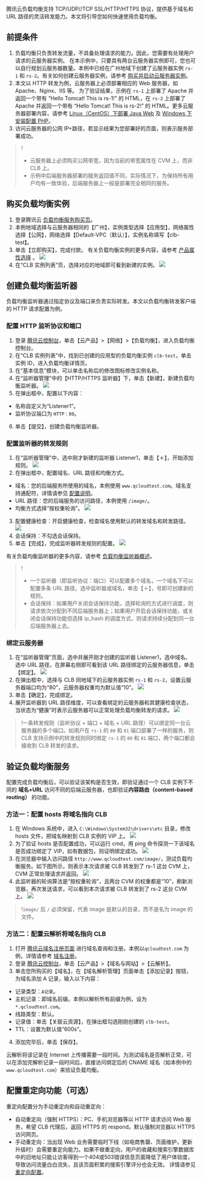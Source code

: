 腾讯云负载均衡支持 TCP/UDP//TCP SSL/HTTP/HTTPS 协议，提供基于域名和 URL 路径的灵活转发能力。本文将引导您如何快速使用负载均衡。

## 前提条件
1. 负载均衡只负责转发流量，不具备处理请求的能力。因此，您需要有处理用户请求的云服务器实例。
在本示例中，只要具有两台云服务器实例即可，您也可以自行规划云服务器数量。本例中已经在广州地域下创建了云服务器实例 `rs-1` 和 `rs-2`。有关如何创建云服务器实例，请参考 [购买并启动云服务器实例](https://cloud.tencent.com/document/product/213/4855)。
2. 本文以 HTTP 转发为例，云服务器上必须部署相应的 Web 服务器，如 Apache、Nginx、IIS 等。
为了验证结果，示例在 `rs-1` 上部署了 Apache 并返回一个带有 “Hello Tomcat! This is rs-1!” 的 HTML，在 `rs-2` 上部署了 Apache 并返回一个带有 “Hello Tomcat! This is rs-2!” 的 HTML。更多云服务器部署内容，请参考 [Linux（CentOS）下部署 Java Web](https://cloud.tencent.com/document/product/214/33414) 及 [Windows 下安装配置 PHP](https://cloud.tencent.com/document/product/213/10182)。
3. 访问云服务器的公网 IP+路径，若显示结果为您部署好的页面，则表示服务部署成功。
>!
> - 云服务器上必须购买公网带宽，因为当前的带宽属性在 CVM 上，而非 CLB 上。
> - 示例中后端服务器部署的服务返回值不同，实际情况下，为保持所有用户均有一致体验，后端服务器上一般是部署完全相同的服务。

## 购买负载均衡实例
1. 登录腾讯云 [负载均衡服务购买页](https://buy.cloud.tencent.com/lb)。
2. 本例地域选择与云服务器相同的【广州】，实例类型选择【应用型】，网络属性选择【公网】，网络选择【Default-VPC（默认）】，实例名称填写【clb-test】。
3. 单击【立即购买】，完成付款。
有关负载均衡实例的更多内容，请参考 [产品属性选择](https://cloud.tencent.com/document/product/214/33415) 。
![](https://main.qcloudimg.com/raw/0e5f7bb7e4186a644e1d340f6d077737.png)
4. 在“CLB 实例列表”页，选择对应的地域即可看到新建的实例。
![](https://main.qcloudimg.com/raw/8b03655a8152b7767d81e7f947c5c97f.png)

## 创建负载均衡监听器
负载均衡监听器通过指定协议及端口来负责实际转发。本文以负载均衡转发客户端的 HTTP 请求配置为例。
### 配置 HTTP 监听协议和端口
1. 登录 [腾讯云控制台](https://console.cloud.tencent.com/)，单击【云产品】>【网络】>【负载均衡】，进入负载均衡控制台。
2. 在“CLB 实例列表”中，找到已创建的应用型的负载均衡实例 `clb-test`，单击实例 ID，进入负载均衡详情页。
3. 在“基本信息”模块，可以单击名称后的修改图标修改实例名称。
4. 在“监听器管理”中的【HTTP/HTTPS 监听器】下，单击【新建】，新建负载均衡监听器。
![](https://main.qcloudimg.com/raw/60a1c3399f4acf74d30e18026af0de4c.png)
5. 在弹出框中，配置以下内容：
  - 名称自定义为“Listener1”。
  - 监听协议端口为 `HTTP：80`。
6. 单击【提交】，创建负载均衡监听器。

### 配置监听器的转发规则
1. 在“监听器管理”中，选中刚才新建的监听器 Listener1，单击【＋】，开始添加规则。
![](https://main.qcloudimg.com/raw/8f6b9bf5f0937f1b6e876a10184115d0.png)
2. 在弹出框中，配置域名、URL 路径和均衡方式。
  - 域名：您的后端服务所使用的域名，本例使用 `www.qcloudtest.com`。域名支持通配符，详情请参见 [配置说明](https://cloud.tencent.com/document/product/214/9032)。
  - URL 路径：您的后端服务的访问路径，本例使用 `/image/`。
  - 均衡方式选择“按权重轮询”。
![](https://main.qcloudimg.com/raw/56b2a31d91e8f89bf87d9ef9941d9184.png)
3. 配置健康检查：开启健康检查，检查域名使用默认的转发域名和转发路径。
![](https://main.qcloudimg.com/raw/d8de623168e5944819825447c3fad29b.png)
4. 会话保持：不勾选会话保持。
5. 单击【完成】，完成监听器转发规则的配置。
![](https://main.qcloudimg.com/raw/27fde2b73353b941f6dcb6b225d9159b.png)

有关负载均衡监听器的更多内容，请参考 [负载均衡监听器概述](https://cloud.tencent.com/document/product/214/6151)。
>!
>- 一个监听器（即监听协议：端口）可以配置多个域名，一个域名下可以配置多条 URL 路径，选中监听器或域名，单击【＋】，号即可创建新的规则。
>- 会话保持：如果用户关闭会话保持功能，选择轮询的方式进行调度，则请求依次分配到不同后端服务器上；如果用户开启会话保持功能，或关闭会话保持功能但选择 ip_hash 的调度方式，则请求持续分配到同一台后端服务器上去。

### 绑定云服务器
1. 在“监听器管理”页面，选中并展开刚才创建的监听器 Listener1，选中域名、选中 URL 路径，在屏幕右侧即可看到该 URL 路径绑定的云服务器信息，单击【绑定】。
![](https://main.qcloudimg.com/raw/0bad3d2811810d63a07e21f6dedce3f5.png)
2. 在弹出框中，选择与 CLB 同地域下的云服务器实例 `rs-1` 和 `rs-2`，设置云服务器端口均为“80”，云服务器权重均为默认值“10”。
![](https://main.qcloudimg.com/raw/09dea436d91c12a26340d1b674733004.png)
3. 单击【确定】，完成绑定。
4. 展开监听器到 URL 路径维度，可以查看绑定的云服务器和其健康检查状态，当状态为“健康”时表示云服务器可以正常处理负载均衡转发的请求。
![](https://main.qcloudimg.com/raw/08557829e397f5f0c0c1409fc20d24ee.png)
>!一条转发规则（监听协议 + 端口 + 域名 + URL 路径）可以绑定同一台云服务器的多个端口。如用户在 `rs-1` 的 `80` 和 `81` 端口部署了一样的服务，则 CLB 支持示例中的转发规则同时绑定 `rs-1` 的 `80` 和 `81` 端口，两个端口都会接收到 CLB 转发的请求。

## 验证负载均衡服务
配置完成负载均衡后，可以验证该架构是否生效，即验证通过一个 CLB 实例下不同的 **域名+URL** 访问不同的后端云服务器，也即验证**内容路由（content-based routing）** 的功能。
### 方法一：配置 hosts 将域名指向 CLB
1. 在 Windows 系统中，进入 `C:\Windows\System32\drivers\etc` 目录，修改 hosts 文件，把域名映射到 CLB 实例的 VIP 上。
![](https://main.qcloudimg.com/raw/b276f09e903bfb48e7ac3c5f3c415e94.png)
2. 为了验证 hosts 是否配置成功，可以运行 cmd，用 ping 命令探测一下该域名是否成功绑定了 VIP，如有数据包，则证明绑定成功。
![](https://main.qcloudimg.com/raw/c958d9761cdcaa30ba06bb6ce73940dd.png)
3. 在浏览器中输入访问路径 `http://www.qcloudtest.com/image/`，测试负载均衡服务。如下图所示，则表示本次请求被 CLB 转发到了 rs-1 这台 CVM 上，CVM 正常处理请求并返回。
![](https://main.qcloudimg.com/raw/9ee8a5b348e81aa59d7eb366663be11a.png)
4. 此监听器的轮询算法是“按权重轮询”，且两台 CVM 的权重都是“10”，刷新浏览器，再次发送请求，可以看到本次请求被 CLB 转发到了 rs-2 这台 CVM 上。
![](https://main.qcloudimg.com/raw/b22a11e8e4e9d4ee5ce22f9fe6739690.png)
>!`image/` 后 `/` 必须保留，代表 image 是默认的目录，而不是名为 image 的文件。

### 方法二：配置云解析将域名指向 CLB
1. 打开 [腾讯云域名注册页面](https://dnspod.cloud.tencent.com) 进行域名查询和注册。本例以`qcloudtest.com` 为例，详情请参考 [域名注册](https://cloud.tencent.com/document/product/242/9595)。
2. 登录 [腾讯云控制台](https://console.cloud.tencent.com/)，单击【云产品】>【域名与网站】>【云解析】。
3. 单击您所购买的【域名】，在【域名解析管理】页面单击【添加记录】按钮，为域名添加 A 记录，输入以下内容：
  - 记录类型：`A记录`。
  - 主机记录：即域名前缀。本例以解析所有前缀为例，设为 `*.qcloudtest.com`。
  - 线路类型：默认。
  - 记录值：单击【关联云资源】，在弹出框勾选刚刚创建的 `clb-test`。
  - TTL：设置为默认值“600s”。
4. 添加完毕后，单击【保存】。

云解析将该记录在 Internet 上传播需要一段时间。为测试域名是否解析正常，可以在添加完解析记录一段时间后，直接访问绑定后的 CNAME 域名（如本例中的`www.qcloudtest.com`）来验证负载均衡。

## 配置重定向功能（可选）
重定向配置分为手动重定向和自动重定向：
- 自动重定向（强制 HTTPS）：PC、手机浏览器等以 HTTP 请求访问 Web 服务，希望 CLB 代理后，返回 HTTPS 的 respond。默认强制浏览器以 HTTPS 访问网页。
- 手动重定向：当出现 Web 业务需要临时下线（如电商售罄、页面维护，更新升级时）会需要重定向能力。如果不做重定向，用户的收藏和搜索引擎数据库中的旧地址只能让访客得到一个404或503错误信息页面降低了用户体验度，导致访问流量白白流失，且该页面积累的搜索引擎评分也会无效。
详情请参见 [重定向配置](https://cloud.tencent.com/document/product/214/8839)。
